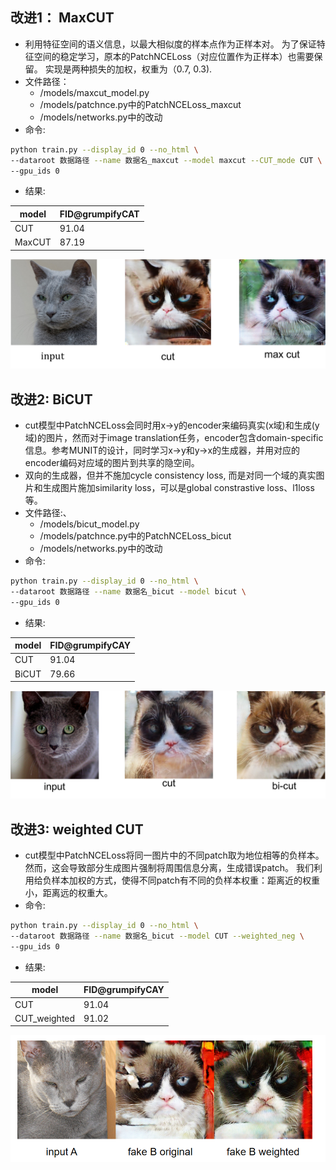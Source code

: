## 改进1： MaxCUT

- 利用特征空间的语义信息，以最大相似度的样本点作为正样本对。 为了保证特征空间的稳定学习，原本的PatchNCELoss（对应位置作为正样本）也需要保留。
  实现是两种损失的加权，权重为（0.7, 0.3).
- 文件路径：
  - /models/maxcut_model.py
  - /models/patchnce.py中的PatchNCELoss_maxcut
  - /models/networks.py中的改动 
- 命令: 

```bash
python train.py --display_id 0 --no_html \
--dataroot 数据路径 --name 数据名_maxcut --model maxcut --CUT_mode CUT \
--gpu_ids 0
```

- 结果: 

| model  | FID@grumpifyCAT |
| ------ | --------------- |
| CUT    | 91.04           |
| MaxCUT | 87.19           |

![bicut](./imgs/maxcut.png)

## 改进2: BiCUT 

- cut模型中PatchNCELoss会同时用x->y的encoder来编码真实(x域)和生成(y域)的图片，然而对于image translation任务，encoder包含domain-specific信息。参考MUNIT的设计，同时学习x->y和y->x的生成器，并用对应的encoder编码对应域的图片到共享的隐空间。
- 双向的生成器，但并不施加cycle consistency loss, 而是对同一个域的真实图片和生成图片施加similarity loss，可以是global constrastive loss、l1loss等。
- 文件路径:、
  - /models/bicut_model.py
  - /models/patchnce.py中的PatchNCELoss_bicut
  - /models/networks.py中的改动
- 命令:

```bash
python train.py --display_id 0 --no_html \
--dataroot 数据路径 --name 数据名_bicut --model bicut \
--gpu_ids 0  
```

- 结果:

| model | FID@grumpifyCAY |
| ----- | --------------- |
| CUT   | 91.04           |
| BiCUT | 79.66           |

![maxcut](./imgs/bicut.png)

## 改进3: weighted CUT


- cut模型中PatchNCELoss将同一图片中的不同patch取为地位相等的负样本。
  然而，这会导致部分生成图片强制将周围信息分离，生成错误patch。
  我们利用给负样本加权的方式，使得不同patch有不同的负样本权重：距离近的权重小，距离远的权重大。
- 命令:

```bash
python train.py --display_id 0 --no_html \
--dataroot 数据路径 --name 数据名_bicut --model CUT --weighted_neg \
--gpu_ids 0  
```

- 结果:

| model | FID@grumpifyCAY |
| ----- | --------------- |
| CUT   | 91.04           |
| CUT_weighted | 91.02          |

![maxcut](./imgs/cut_weighted.png)
